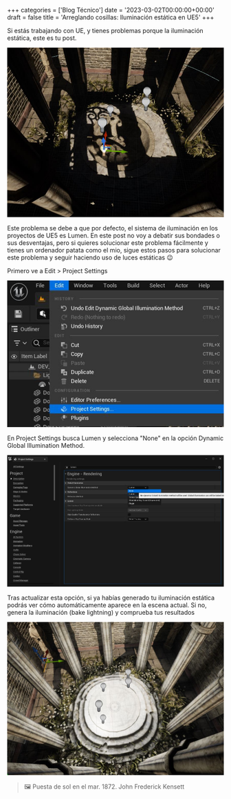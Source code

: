 +++
categories = ['Blog Técnico']
date = '2023-03-02T00:00:00+00:00'
draft = false
title = 'Arreglando cosillas: Iluminación estática en UE5'
+++

Si estás trabajando con UE, y tienes problemas porque la iluminación estática, este es tu post.

![Captura de pantalla en UE5 mostrando luces estáticas sin ninguna iluminación visible](imgs/static_lightning_error_screenshot.JPG)

Este problema se debe a que por defecto, el sistema de iluminación en los proyectos de UE5 es Lumen. En este post no voy a debatir sus bondades o sus desventajas, pero si quieres solucionar este problema fácilmente y tienes un ordenador patata como el mio, sigue estos pasos para solucionar este problema y seguir haciendo uso de luces estáticas 😉

Primero ve a Edit > Project Settings

![Captura de pantalla de las preferencias del proyecto en UE5](imgs/project_settings_menu.JPG)

En Project Settings busca Lumen y selecciona "None" en la opción Dynamic Global Illumination Method.

![Captura de pantalla de la opción Dynamic Global Illumination Method en UE5](imgs/dynamic_global_illumination_method_option.JPG)

Tras actualizar esta opción, si ya habías generado tu iluminación estática podrás ver cómo automáticamente aparece en la escena actual. Si no, genera la iluminación (bake lightning) y comprueba tus resultados

![Captura de pantalla de una escena en UE5 monstrando luces estáticas](imgs/static_lightning_fixed_screenshot.JPG)

> 🖼️ Puesta de sol en el mar. 1872. John Frederick Kensett